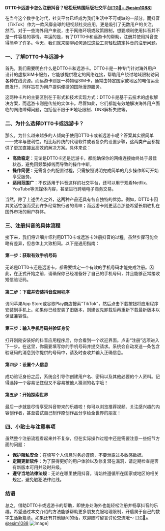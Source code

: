 **DTT0卡远游卡怎么注册抖音？轻松玩转国际版社交平台[[TG💪+ @esim1088](https://t.me/s/esim1088)]**

在当今这个数字化时代，社交平台已经成为我们生活中不可或缺的一部分。而抖音（TikTok）作为一款风靡全球的短视频社交应用，更是吸引了无数用户的关注。然而，对于一些海外用户来说，由于网络环境或政策限制，想要顺利使用抖音并不是一件容易的事情。幸运的是，有了DTT0卡和远游卡的帮助，注册并使用抖音变得简单了许多。今天，我们就来聊聊如何通过这些工具轻松搞定抖音的注册问题。

### 一、了解DTT0卡与远游卡

首先，我们需要明白什么是DTT0卡和远游卡。DTT0卡是一种专门针对海外用户设计的虚拟SIM卡服务，它能够提供稳定的网络连接，帮助用户绕过地域限制访问各种在线资源。而远游卡则是一种物理SIM卡，通常由特定国家或地区的电信运营商发行，同样旨在为用户提供便捷的国际漫游服务。

这两种卡片的主要区别在于形式和技术实现方式：DTT0卡是基于云技术的虚拟解决方案，而远游卡则是传统的实体卡。尽管如此，它们都能有效地解决海外用户面临的网络障碍问题，包括但不限于IP地址限制、DNS解析失败等。

### 二、为什么选择DTT0卡或远游卡？

那么，为什么越来越多的人倾向于使用DTT0卡或者远游卡呢？答案其实很简单——效率与便利性。相比起传统的代理软件或者复杂的设置步骤，这两类产品都提供了更加直接且高效的解决方案。具体来说：

- **高效稳定**：无论是DTT0卡还是远游卡，都能确保你的网络连接始终处于最佳状态，避免因频繁掉线而导致的操作中断。
- **操作简便**：无需复杂的配置过程，只需按照说明完成简单的几步操作即可开始享受服务。
- **适用范围广**：不仅适用于抖音这样的社交平台，还可以用于观看Netflix、YouTube等流媒体内容，甚至进行跨境电子商务交易。

当然，除了上述优点之外，这两种产品还具有各自独特的优势。例如，DTT0卡因其灵活性强而受到许多经常旅行者的青睐；而远游卡则更适合那些希望长期驻扎在国外市场的用户群体。

### 三、注册抖音的具体流程

接下来，我们将详细介绍利用DTT0卡或远游卡注册抖音的过程。虽然步骤可能会略有差异，但总体上大致相同。以下是通用指南：

#### 第一步：获取有效手机号码
无论是DTT0卡还是远游卡，都需要绑定一个有效的手机号码才能完成注册。因此，在正式开始之前，请确保你已经准备好了自己的手机号码，并且能够正常接收短信验证码。

#### 第二步：下载并安装抖音应用程序
访问苹果App Store或谷歌Play商店搜索“TikTok”，然后点击下载按钮将应用程序安装到手机上。如果你已经安装了旧版本，则建议先卸载后再重新下载最新版本以保证兼容性。

#### 第三步：输入手机号码并验证身份
打开刚刚安装好的抖音应用程序后，你会看到一个欢迎界面。点击“注册”选项进入下一步。在这里，你需要填写你的手机号码并提交请求。系统会自动发送一条包含验证码的消息到你提供的号码中，请及时查收并输入正确信息。

#### 第四步：设置个人信息
成功验证身份之后，系统会引导你创建用户名、密码以及其他必要的个人资料。记得选择一个容易记住但又不容易被他人猜测的名字哦！

#### 第五步：开始探索世界
最后一步就是尽情享受抖音带来的乐趣啦！你可以浏览推荐视频、关注感兴趣的内容创作者，甚至尝试自己制作原创作品分享给全世界的朋友！

### 四、小贴士与注意事项

虽然整个注册流程看起来并不复杂，但在实际操作过程中还是需要注意一些细节方面的问题：

- **保护隐私安全**：在填写个人信息时务必谨慎，不要泄露过多敏感数据。
- **定期更新软件**：为了获得更好的用户体验以及修复潜在漏洞，请定期检查是否有新版本可用并及时升级。
- **遵守当地法律法规**：无论在哪里使用抖音，请始终遵循所在国家或地区的相关规定，避免触犯法律红线。

### 结语

总之，借助DTT0卡或远游卡的帮助，即使身处海外也能轻松注册并畅享抖音的乐趣。希望通过本文介绍的方法能够帮助更多朋友克服地理限制，开启属于自己的数字生活新篇章。如果还有其他疑问的话，欢迎随时留言讨论交流哦～ [[TG💪+ @esim1088](https://t.me/s/esim1088) ![Image](https://i.postimg.cc/4NQfJmqS/Snipaste-2025-05-13-00-14-12.png)]